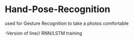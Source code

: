 # Hand-Pose-Recognition
used for Gesture Recognition to take a photos comfortable



-Version of line// RNN/LSTM training
